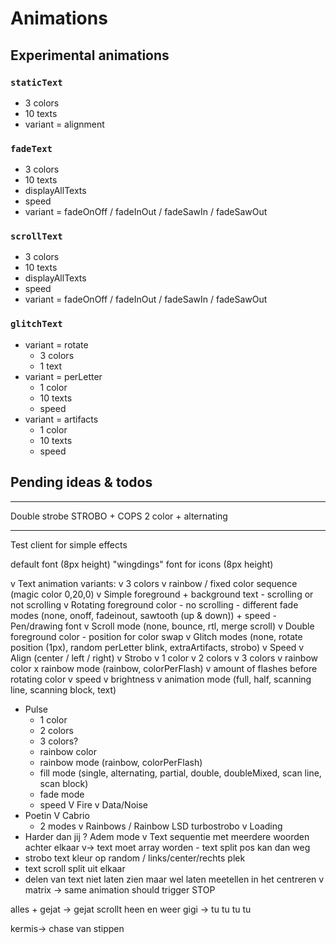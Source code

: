 # Animations

## Experimental animations

### `staticText`

- 3 colors
- 10 texts
- variant = alignment

### `fadeText`

- 3 colors
- 10 texts
- displayAllTexts
- speed
- variant = fadeOnOff / fadeInOut / fadeSawIn / fadeSawOut

### `scrollText`

- 3 colors
- 10 texts
- displayAllTexts
- speed
- variant = fadeOnOff / fadeInOut / fadeSawIn / fadeSawOut

### `glitchText`

- variant = rotate
  - 3 colors
  - 1 text
- variant = perLetter
  - 1 color
  - 10 texts
  - speed
- variant = artifacts
  - 1 color
  - 10 texts
  - speed

## Pending ideas & todos

---
Double strobe STROBO + COPS 2 color + alternating

---

Test client for simple effects

default font (8px height)
"wingdings" font for icons (8px height)

v Text animation variants:
    v 3 colors 
    v rainbow / fixed color sequence (magic color 0,20,0)
    v Simple foreground + background text - scrolling or not scrolling
    v Rotating foreground color - no scrolling - different fade modes (none, onoff, fadeinout, sawtooth (up & down)) + speed
    - Pen/drawing font
    v Scroll mode (none, bounce, rtl, merge scroll)
    v Double foreground color - position for color swap
    v Glitch modes (none, rotate position (1px), random perLetter blink, extraArtifacts, strobo)
    v Speed
    v Align (center / left / right)
v Strobo
    v 1 color
    v 2 colors
    v 3 colors
    v rainbow color
    x rainbow mode (rainbow, colorPerFlash)
    v amount of flashes before rotating color
    v speed
    v brightness
    v animation mode (full, half, scanning line, scanning block, text)
- Pulse
    - 1 color
    - 2 colors
    - 3 colors?
    - rainbow color
    - rainbow mode (rainbow, colorPerFlash)
    - fill mode (single, alternating, partial, double, doubleMixed, scan line, scan block)
    - fade mode
    - speed
V Fire
v Data/Noise
- Poetin
V Cabrio
    - 2 modes
v Rainbows / Rainbow LSD turbostrobo
v Loading
- Harder dan jij
? Adem mode
v Text sequentie met meerdere woorden achter elkaar
v-> text moet array worden - text split pos kan dan weg
- strobo text kleur op random / links/center/rechts plek
- text scroll split uit elkaar 
- delen van text niet laten zien maar wel laten meetellen in het centreren
v matrix
-> same animation should trigger STOP

alles + gejat -> gejat scrollt heen en weer
gigi -> tu tu tu tu

kermis-> chase van stippen